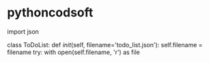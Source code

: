# pythoncodsoft
import json

class ToDoList:
    def _init_(self, filename='todo_list.json'):
        self.filename = filename
        try:
            with open(self.filename, 'r') as file
